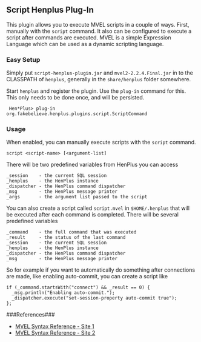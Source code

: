 ## Script Henplus Plug-In ##

This plugin allows you to execute MVEL scripts in a couple of ways. First, manually with the `script` command. It also can be
configured to execute a script after commands are executed. MVEL is a simple Expression Language which can be used as a
dynamic scripting language.

### Easy Setup ###

Simply put `script-henplus-plugin.jar` and `mvel2-2.2.4.Final.jar` in to the CLASSPATH of `henplus`, generally in the `share/henplus` folder somewhere.

Start `henplus` and register the plugin. Use the `plug-in` command for this. This only needs to be done once, and will be persisted.

     Hen*Plus> plug-in org.fakebelieve.henplus.plugins.script.ScriptCommand

### Usage ###

When enabled, you can manually execute scripts with the `script` command.

    script <script-name> [<argument-list]

There will be two predefined variables from HenPlus you can access

    _session    - the current SQL session
    _henplus    - the HenPlus instance
    _dispatcher - the HenPlus command dispatcher
    _msg        - the HenPlus message printer
    _args       - the argument list passed to the script

You can also create a script called `script.mvel` in `$HOME/.henplus` that will be executed  after each command is completed. There
will be several predefined variables

    _command    - the full command that was executed
    _result     - the status of the last command
    _session    - the current SQL session
    _henplus    - the HenPlus instance
    _dispatcher - the HenPlus command dispatcher
    _msg        - the HenPlus message printer

So for example if you want to automatically do something after connections are made, like enabling auto-commit, you can
create a script like

    if (_command.startsWith("connect") && _result == 0) {
      _msg.println("Enabling auto-commit.");
      _dispatcher.execute("set-session-property auto-commit true");
    };

###References###

* [MVEL Syntax Reference - Site 1](http://mvel.documentnode.com/#basic-syntax)
* [MVEL Syntax Reference - Site 2](https://github.com/imona/tutorial/wiki/MVEL-Guide)
